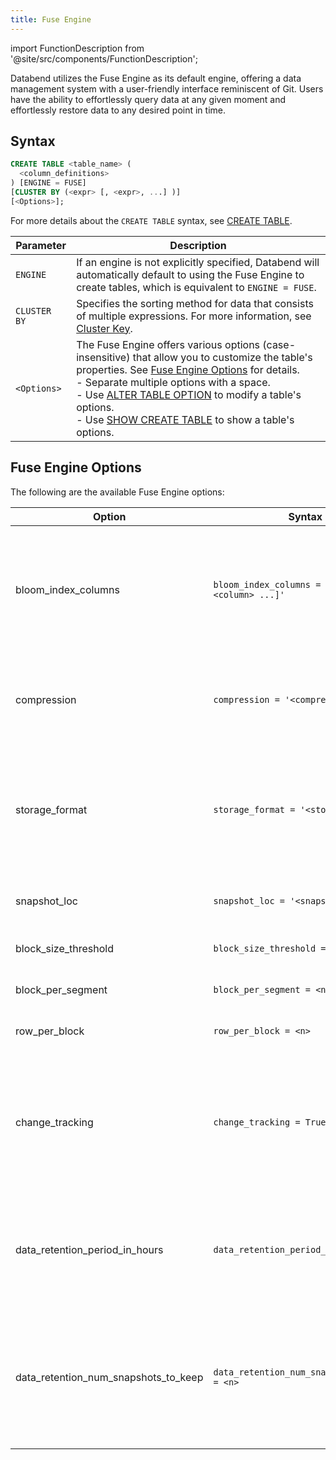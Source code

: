 ```yaml
---
title: Fuse Engine
---
```


import FunctionDescription from '@site/src/components/FunctionDescription';

<FunctionDescription description="Introduced or updated: v1.2.733"/>

Databend utilizes the Fuse Engine as its default engine, offering a data management system with a user-friendly interface reminiscent of Git. Users have the ability to effortlessly query data at any given moment and effortlessly restore data to any desired point in time.

## Syntax

```sql
CREATE TABLE <table_name> (
  <column_definitions>
) [ENGINE = FUSE]
[CLUSTER BY (<expr> [, <expr>, ...] )]
[<Options>];
```

For more details about the `CREATE TABLE` syntax, see [CREATE TABLE](../../10-sql-commands/00-ddl/01-table/10-ddl-create-table.md).

| Parameter    | Description                                                                                                                                                                                                                                                                                                                                                                                                                                                               |
| ------------ | ------------------------------------------------------------------------------------------------------------------------------------------------------------------------------------------------------------------------------------------------------------------------------------------------------------------------------------------------------------------------------------------------------------------------------------------------------------------------- |
| `ENGINE`     | If an engine is not explicitly specified, Databend will automatically default to using the Fuse Engine to create tables, which is equivalent to `ENGINE = FUSE`.                                                                                                                                                                                                                                                                                                          |
| `CLUSTER BY` | Specifies the sorting method for data that consists of multiple expressions. For more information, see [Cluster Key](/guides/performance/cluster-key).                                                                                                                                                                                                                                                                                                                    |
| `<Options>`  | The Fuse Engine offers various options (case-insensitive) that allow you to customize the table's properties. See [Fuse Engine Options](#fuse-engine-options) for details.<br/>- Separate multiple options with a space.<br/>- Use [ALTER TABLE OPTION](../../10-sql-commands/00-ddl/01-table/90-alter-table-option.md) to modify a table's options.<br/>- Use [SHOW CREATE TABLE](../../10-sql-commands/00-ddl/01-table/show-create-table.md) to show a table's options. |

## Fuse Engine Options

The following are the available Fuse Engine options:

| Option                         | Syntax                                              | Description                                                                                                                                                                                                                                                                                                                                                                             |
| ------------------------------ | --------------------------------------------------- | --------------------------------------------------------------------------------------------------------------------------------------------------------------------------------------------------------------------------------------------------------------------------------------------------------------------------------------------------------------------------------------- |
| bloom_index_columns            | `bloom_index_columns = '<column> [, <column> ...]'` | Specifies the columns to be used for the bloom index. The data type of these columns can be Map, Number, String, Date, or Timestamp. If no specific columns are specified, the bloom index is created by default on all supported columns. `bloom_index_columns=''` disables the bloom indexing.                                                                                        |
| compression                    | `compression = '<compression>'`                     | Specifies the compression method for the engine. Compression options include lz4, zstd, snappy, or none. The compression method defaults to zstd in object storage and lz4 in file system (fs) storage.                                                                                                                                                                                 |
| storage_format                 | `storage_format = '<storage_format>'`               | Specifies how data is stored. By default, the storage_format is set to **Parquet**, which offers high compression and is ideal for cloud-native object storage. Additionally, the experimental **Native** format is supported, optimizing memory copy overhead for storage devices like file systems.                                                                                   |
| snapshot_loc                   | `snapshot_loc = '<snapshot_loc>'`                   | Specifies a location parameter in string format, allowing easy sharing of a table without data copy.                                                                                                                                                                                                                                                                                    |
| block_size_threshold           | `block_size_threshold = <n>`                        | Specifies the maximum block size in bytes. Defaults to 104,857,600 bytes.                                                                                                                                                                                                                                                                                                               |
| block_per_segment              | `block_per_segment = <n>`                           | Specifies the maximum number of blocks in a segment. Defaults to 1,000.                                                                                                                                                                                                                                                                                                                 |
| row_per_block                  | `row_per_block = <n>`                               | Specifies the maximum number of rows in a file. Defaults to 1,000,000.                                                                                                                                                                                                                                                                                                                  |
| change_tracking                | `change_tracking = True / False`                    | Setting this option to `True` in the Fuse Engine allows for tracking changes for a table.<br/>Creating a stream for a table will automatically set `change_tracking` to `True` and introduce additional hidden columns to the table as change tracking metadata. For more information, see [How Stream Works](/guides/load-data/continuous-data-pipelines/stream#how-stream-works).     |
| data_retention_period_in_hours | `data_retention_period_in_hours = <n>`              | Specifies the number of hours to retain table data. The minimum value is 1 hour. The maximum value is defined by the `data_retention_time_in_days_max` setting in the [databend-query.toml](https://github.com/databendlabs/databend/blob/main/scripts/distribution/configs/databend-query.toml) configuration file , or defaults to 2,160 hours (90 days x 24 hours) if not specified. |
| data_retention_num_snapshots_to_keep | `data_retention_num_snapshots_to_keep = <n>`  | Specifies the number of snapshots to retain for a table. This option works in conjunction with the `enable_auto_vacuum` setting to provide granular control over snapshot retention policies on a per-table basis. When set, only the specified number of most recent snapshots will be kept after vacuum operations. |
